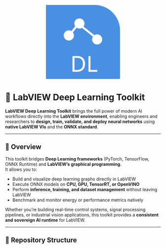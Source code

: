 <p align="center">
  <img src="./img/deeplearning.svg" alt="LabVIEW Deep Learning Toolkit" width="240"/>
</p>

# 🧠 LabVIEW Deep Learning Toolkit

**LabVIEW Deep Learning Toolkit** brings the full power of modern AI workflows directly into the **LabVIEW environment**, enabling engineers and researchers to **design, train, validate, and deploy neural networks** using **native LabVIEW VIs** and the **ONNX standard**.

---

## 🚀 Overview

This toolkit bridges **Deep Learning frameworks** (PyTorch, TensorFlow, ONNX Runtime) and **LabVIEW’s graphical programming**.  
It allows you to:

- Build and visualize deep learning graphs directly in LabVIEW  
- Execute ONNX models on **CPU, GPU, TensorRT, or OpenVINO**  
- Perform **inference, training, and dataset management** without leaving LabVIEW  
- Benchmark and monitor energy or performance metrics natively  

Whether you’re building real-time control systems, signal processing pipelines, or industrial vision applications, this toolkit provides a **consistent and sovereign AI runtime** for LabVIEW.

---

## 📂 Repository Structure

